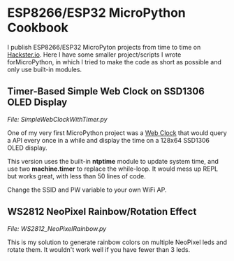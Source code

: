 # ESP8266/ESP32 MicroPython Cookbook

I publish ESP8266/ESP32 MicroPyton projects from time to time on [Hackster.io](https://www.hackster.io/alankrantas). Here I have some smaller project/scripts I wrote forMicroPython, in which I tried to make the code as short as possible and only use built-in modules.

## Timer-Based Simple Web Clock on SSD1306 OLED Display

<i>File: SimpleWebClockWithTimer.py</i>

One of my very first MicroPython project was a [Web Clock](https://www.hackster.io/alankrantas/very-simple-micropython-esp8266-esp-12-web-clock-3c5c6f) that would query a API every once in a while and display the time on a 128x64 SSD1306 OLED display.

This version uses the built-in <b>ntptime</b> module to update system time, and use two <b>machine.timer</b> to replace the while-loop. It would mess up REPL but works great, with less than 50 lines of code.

Change the SSID and PW variable to your own WiFi AP.

## WS2812 NeoPixel Rainbow/Rotation Effect

<i>File: WS2812_NeoPixelRainbow.py</i>

This is my solution to generate rainbow colors on multiple NeoPixel leds and rotate them. It wouldn't work well if you have fewer than 3 leds.
